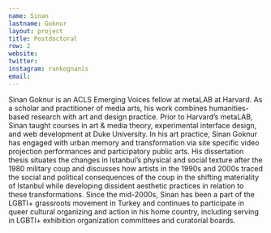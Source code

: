 ```yaml
---
name: Sinan
lastname: Goknur
layout: project
title: Postdoctoral
row: 2
website:
twitter:
instagram: runkognanis
email:
---
```


Sinan Goknur is an ACLS Emerging Voices fellow at metaLAB at Harvard. As a scholar and practitioner of media arts, his work combines humanities-based research with art and design practice. Prior to Harvard’s metaLAB, Sinan taught courses in art & media theory, experimental interface design, and web development at Duke University. In his art practice, Sinan Goknur has engaged with urban memory and transformation via site specific video projection performances and participatory public arts. His dissertation thesis situates the changes in Istanbul’s physical and social texture after the 1980 military coup and discusses how artists in the 1990s and 2000s traced the social and political consequences of the coup in the shifting materiality of Istanbul while developing dissident aesthetic practices in relation to these transformations. Since the mid-2000s, Sinan has been a part of the LGBTI+ grassroots movement in Turkey and continues to participate in queer cultural organizing and action in his home country, including serving in LGBTI+ exhibition organization committees and curatorial boards. 